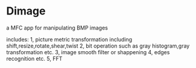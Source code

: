 Dimage
======
a MFC app for manipulating BMP images

includes:
1, picture metric transformation including shift,resize,rotate,shear,twist
2, bit operation such as gray histogram,gray transformation etc.
3, image smooth filter or shappening
4, edges recognition etc.
5, FFT
